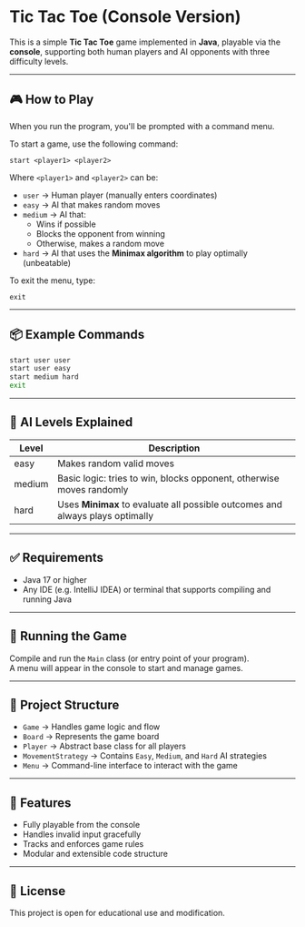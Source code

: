 # Tic Tac Toe (Console Version)

This is a simple **Tic Tac Toe** game implemented in **Java**, playable via the **console**, supporting both human players and AI opponents with three difficulty levels.

---

## 🎮 How to Play

When you run the program, you'll be prompted with a command menu.

To start a game, use the following command:

```
start <player1> <player2>
```

Where `<player1>` and `<player2>` can be:

- `user` → Human player (manually enters coordinates)
- `easy` → AI that makes random moves
- `medium` → AI that:
  - Wins if possible
  - Blocks the opponent from winning
  - Otherwise, makes a random move
- `hard` → AI that uses the **Minimax algorithm** to play optimally (unbeatable)

To exit the menu, type:

```
exit
```

---

## 📦 Example Commands

```bash
start user user
start user easy
start medium hard
exit
```

---

## 🧠 AI Levels Explained

| Level   | Description                                                                 |
|---------|------------------------------------------------------------------------------|
| easy    | Makes random valid moves                                                    |
| medium  | Basic logic: tries to win, blocks opponent, otherwise moves randomly        |
| hard    | Uses **Minimax** to evaluate all possible outcomes and always plays optimally |

---

## ✅ Requirements

- Java 17 or higher
- Any IDE (e.g. IntelliJ IDEA) or terminal that supports compiling and running Java

---

## 🚀 Running the Game

Compile and run the `Main` class (or entry point of your program).  
A menu will appear in the console to start and manage games.

---

## 🧱 Project Structure

- `Game` → Handles game logic and flow
- `Board` → Represents the game board
- `Player` → Abstract base class for all players
- `MovementStrategy` → Contains `Easy`, `Medium`, and `Hard` AI strategies
- `Menu` → Command-line interface to interact with the game

---

## 📝 Features

- Fully playable from the console
- Handles invalid input gracefully
- Tracks and enforces game rules
- Modular and extensible code structure

---

## 📌 License

This project is open for educational use and modification.
